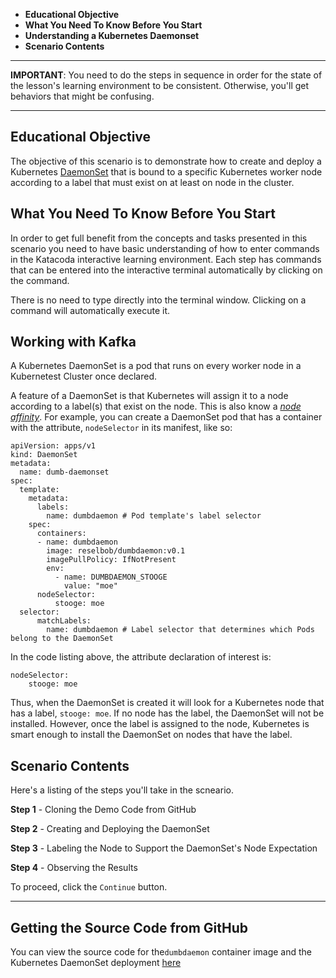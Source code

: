  * **Educational Objective**
 * **What You Need To Know Before You Start**
 * **Understanding a Kubernetes Daemonset**
 * **Scenario Contents**
 
------

**IMPORTANT**: You need to do the steps in sequence in order for the state of the lesson's learning environment to be
consistent. Otherwise, you'll get behaviors that might be confusing.

------
 
## Educational Objective
The objective of this scenario is to demonstrate how to create and deploy a Kubernetes
[DaemonSet](https://kubernetes.io/docs/concepts/workloads/controllers/daemonset/) that is bound to a specific
Kubernetes worker node according to a label that must exist on at least on node in the cluster.


## What You Need To Know Before You Start
In order to get full benefit from the concepts and tasks presented in this scenario you need to have basic understanding
of how to enter commands in the Katacoda interactive learning environment. Each step has commands that can be entered
into the interactive terminal automatically by clicking on the command.

There is no need to type directly into the terminal window. Clicking on a command will automatically execute it.


## Working with Kafka

A Kubernetes DaemonSet is a pod that runs on every worker node in a Kubernetest Cluster once declared.
  
A feature of a DaemonSet is that Kubernetes will assign it to a node according to a label(s) that exist on the node.
This is also know a *[node affinity](https://www.infracloud.io/kubernetes-node-affinity/)*.
For example, you can create a DaemonSet pod that has a container with the attribute, `nodeSelector` in its manifest, like so:

```text
apiVersion: apps/v1
kind: DaemonSet
metadata:
  name: dumb-daemonset
spec:
  template:
    metadata:
      labels:
        name: dumbdaemon # Pod template's label selector
    spec:
      containers:
      - name: dumbdaemon
        image: reselbob/dumbdaemon:v0.1
        imagePullPolicy: IfNotPresent
        env:
          - name: DUMBDAEMON_STOOGE
            value: "moe"
      nodeSelector:
          stooge: moe
  selector:
      matchLabels:
        name: dumbdaemon # Label selector that determines which Pods belong to the DaemonSet
```

In the code listing above, the attribute declaration of interest is:

```text
nodeSelector:
    stooge: moe
```

Thus, when the DaemonSet is created it will look for a Kubernetes node that has a label, `stooge: moe`. If no node
has the label, the DaemonSet will not be installed. However, once the label is assigned to the node, Kubernetes is smart enough
to install the DaemonSet on nodes that have the label.


## Scenario Contents

Here's a listing of the steps you'll take in the scneario.

**Step 1** - Cloning the Demo Code from GitHub 

**Step 2** - Creating and Deploying the DaemonSet

**Step 3** - Labeling the Node to Support the DaemonSet's Node Expectation

**Step 4** - Observing the Results

To proceed, click the `Continue` button.

----

## Getting the Source Code from GitHub
You can view the source code for the`dumbdaemon` container image and the Kubernetes DaemonSet
deployment [here](https://github.com/reselbob/dumbdaemon)